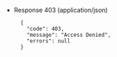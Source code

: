 + Response 403 (application/json)

        {
          "code": 403,
          "message": "Access Denied",
          "errors": null
        }
